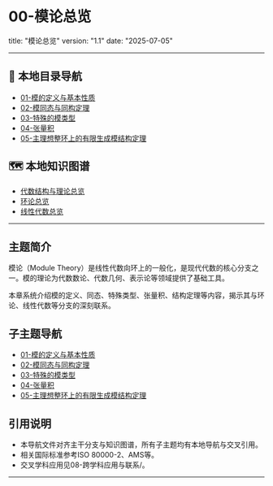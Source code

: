 # 00-模论总览

title: "模论总览"
version: "1.1"
date: "2025-07-05"

---

## 📁 本地目录导航
- [01-模的定义与基本性质](./01-模的定义与基本性质.md)
- [02-模同态与同构定理](./02-模同态与同构定理.md)
- [03-特殊的模类型](./03-特殊的模类型.md)
- [04-张量积](./04-张量积.md)
- [05-主理想整环上的有限生成模结构定理](./05-主理想整环上的有限生成模结构定理.md)

## 🗺️ 本地知识图谱
- [代数结构与理论总览](../00-代数结构与理论总览.md)
- [环论总览](../03-环论/00-环论总览.md)
- [线性代数总览](../07-线性代数/00-线性代数总览.md)

---

## 主题简介
模论（Module Theory）是线性代数向环上的一般化，是现代代数的核心分支之一。模的理论为代数数论、代数几何、表示论等领域提供了基础工具。

本章系统介绍模的定义、同态、特殊类型、张量积、结构定理等内容，揭示其与环论、线性代数等分支的深刻联系。

## 子主题导航
- [01-模的定义与基本性质](./01-模的定义与基本性质.md)
- [02-模同态与同构定理](./02-模同态与同构定理.md)
- [03-特殊的模类型](./03-特殊的模类型.md)
- [04-张量积](./04-张量积.md)
- [05-主理想整环上的有限生成模结构定理](./05-主理想整环上的有限生成模结构定理.md)

## 引用说明
- 本导航文件对齐主干分支与知识图谱，所有子主题均有本地导航与交叉引用。
- 相关国际标准参考ISO 80000-2、AMS等。
- 交叉学科应用见08-跨学科应用与联系/。

---

